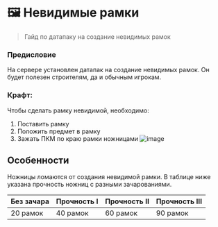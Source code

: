 # 🖼️ Невидимые рамки
> Гайд по датапаку на создание невидимых рамок

### Предисловие
На сервере установлен датапак на создание невидимых рамок. Он будет полезен строителям, да и обычным игрокам.

### Крафт:
Чтобы сделать рамку невидимой, необходимо:
1. Поставить рамку
2. Положить предмет в рамку
3. Зажать ПКМ по краю рамки ножницами
![image](https://github.com/zooont/minespace/blob/main/assets/reciepes-invframes-demonstration.gif?raw=true)

## Особенности
Ножницы ломаются от создания невидимой рамки. В таблице ниже указана прочность ножниц с разными зачарованиями. 

| Без зачара | Прочность I | Прочность II | Прочность III |
|--|--|--|--|
| 20 рамок | 40 рамок | 60 рамок | 90 рамок |
